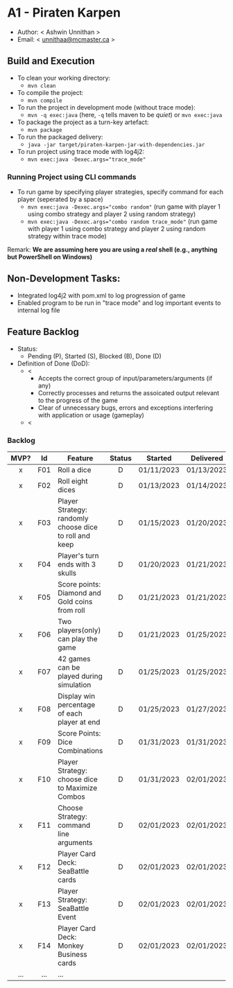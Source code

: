 # A1 - Piraten Karpen

  * Author: < Ashwin Unnithan >
  * Email: < unnithaa@mcmaster.ca >

## Build and Execution

  * To clean your working directory:
    * `mvn clean`
  * To compile the project:
    * `mvn compile`
  * To run the project in development mode (without trace mode):
    * `mvn -q exec:java` (here, `-q` tells maven to be _quiet_) or `mvn exec:java`
  * To package the project as a turn-key artefact:
    * `mvn package`
  * To run the packaged delivery:
    * `java -jar target/piraten-karpen-jar-with-dependencies.jar`
  * To run project using trace mode with log4j2:
    * `mvn exec:java -Dexec.args="trace_mode"`

  ### Running Project using CLI commands
  * To run game by specifying player strategies, specify command for each player (seperated by a space)
    * `mvn exec:java -Dexec.args="combo random"` (run game with player 1 using combo strategy and player 2 using random strategy)
    * `mvn exec:java -Dexec.args="combo random trace_mode"` (run game with player 1 using combo strategy and player 2 using random strategy within trace mode)

Remark: **We are assuming here you are using a _real_ shell (e.g., anything but PowerShell on Windows)**


## Non-Development Tasks:
 * Integrated log4j2 with pom.xml to log progression of game
 * Enabled program to be run in "trace mode" and log important events to internal log file


## Feature Backlog

 * Status: 
   * Pending (P), Started (S), Blocked (B), Done (D)
 * Definition of Done (DoD):
   * < 
      * Accepts the correct group of input/parameters/arguments (if any)
      * Correctly processes and returns the assoicated output relevant to the progress of the game
      * Clear of unnecessary bugs, errors and exceptions interfering with application or usage (gameplay)
   * <

### Backlog 

| MVP? | Id  | Feature  | Status  |  Started  | Delivered |
| :-:  |:-:  |---       | :-:     | :-:       | :-:       |
| x   | F01 | Roll a dice | D | 01/11/2023 | 01/13/2023 |
| x   | F02 | Roll eight dices  | D | 01/13/2023 | 01/14/2023 |
| x   | F03 | Player Strategy: randomly choose dice to roll and keep | D | 01/15/2023 | 01/20/2023 |
| x   | F04 | Player's turn ends with 3 skulls | D | 01/20/2023 | 01/21/2023 |
| x   | F05 | Score points: Diamond and Gold coins from roll | D | 01/21/2023 | 01/21/2023 |
| x   | F06 | Two players(only) can play the game  | D | 01/21/2023 | 01/25/2023 |
| x   | F07 | 42 games can be played during simulation  | D | 01/25/2023 | 01/25/2023 |
| x   | F08 | Display win percentage of each player at end | D | 01/25/2023 | 01/27/2023 |
| x   | F09 | Score Points: Dice Combinations | D | 01/31/2023 | 01/31/2023 |
| x   | F10 | Player Strategy: choose dice to Maximize Combos  | D | 01/31/2023 | 02/01/2023 |
| x   | F11 | Choose Strategy: command line arguments | D | 02/01/2023 | 02/01/2023 |
| x   | F12 | Player Card Deck: SeaBattle cards | D | 02/01/2023 | 02/01/2023 |
| x   | F13 | Player Strategy: SeaBattle Event | D | 02/01/2023 | 02/01/2023 |
| x   | F14 | Player Card Deck: Monkey Business cards | D | 02/01/2023  | 02/01/2023 |
| ... | ... | ... |

